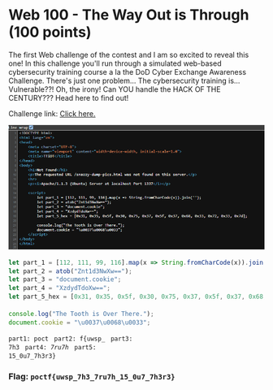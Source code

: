 <h1> Web 100 - The Way Out is Through (100 points)</h1>
<p> The first Web challenge of the contest and I am so excited to reveal this one! In this challenge you'll run through a simulated web-based cybersecurity training course a la the DoD Cyber Exchange Awareness Challenge. There's just one problem... The cybersecurity training is... Vulnerable??! Oh, the irony! Can YOU handle the HACK OF THE CENTURY??? Head here to find out!</p>
<p>Challenge link: <a href="http://nvstgt.com/TTiOT/index.html">Click here.</a></p>
<img src="./imgs/TheWayOutisThrough.png">


```javascript
let part_1 = [112, 111, 99, 116].map(x => String.fromCharCode(x)).join('');
let part_2 = atob("Znt1d3NwXw==");
let part_3 = "document.cookie";
let part_4 = "XzdydTdoXw==";
let part_5_hex = [0x31, 0x35, 0x5f, 0x30, 0x75, 0x37, 0x5f, 0x37, 0x68, 0x33, 0x72, 0x33, 0x7d];

console.log("The Tooth is Over There.");
document.cookie = "\u0037\u0068\u0033";
```

<code>part1: poct </code>
<code>part2: f{uwsp_ </code>
<code>part3: 7h3 </code>
<code>part4: _7ru7h_ </code>
<code>part5: 15_0u7_7h3r3} </code>


<h3>Flag: <code>poctf{uwsp_7h3_7ru7h_15_0u7_7h3r3}</code></h3>
